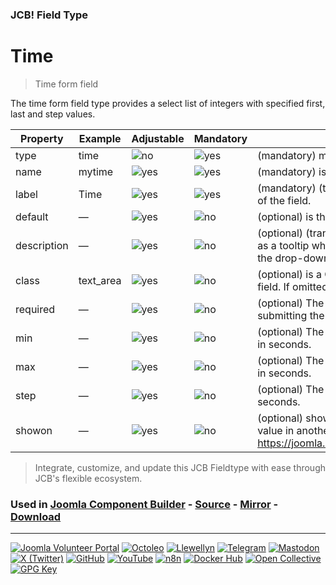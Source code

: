 ### JCB! Field Type
# Time

> Time form field

The time form field type provides a select list of integers with specified first, last and step values.

| Property | Example | Adjustable | Mandatory | Description |
|----------|---------|------------|-----------|-------------|
| type | time | ![no](https://img.shields.io/badge/no-blue?style=flat-square) | ![yes](https://img.shields.io/badge/yes-success?style=flat-square) | (mandatory) must be time. |
| name | mytime | ![yes](https://img.shields.io/badge/yes-success?style=flat-square) | ![yes](https://img.shields.io/badge/yes-success?style=flat-square) | (mandatory) is the unique name of the field. |
| label | Time | ![yes](https://img.shields.io/badge/yes-success?style=flat-square) | ![yes](https://img.shields.io/badge/yes-success?style=flat-square) | (mandatory) (translatable) is the descriptive title of the field. |
| default | — | ![yes](https://img.shields.io/badge/yes-success?style=flat-square) | ![no](https://img.shields.io/badge/no-blue?style=flat-square) | (optional) is the default value. |
| description | — | ![yes](https://img.shields.io/badge/yes-success?style=flat-square) | ![no](https://img.shields.io/badge/no-blue?style=flat-square) | (optional) (translatable) is text that will be shown as a tooltip when the user moves the mouse over the drop-down box. |
| class | text_area | ![yes](https://img.shields.io/badge/yes-success?style=flat-square) | ![no](https://img.shields.io/badge/no-blue?style=flat-square) | (optional) is a CSS class name for the HTML form field. If omitted this will default to 'text_area'. |
| required | — | ![yes](https://img.shields.io/badge/yes-success?style=flat-square) | ![no](https://img.shields.io/badge/no-blue?style=flat-square) | (optional) The field must be filled before submitting the form. |
| min | — | ![yes](https://img.shields.io/badge/yes-success?style=flat-square) | ![no](https://img.shields.io/badge/no-blue?style=flat-square) | (optional) The allowable minimal value of the field in seconds. |
| max | — | ![yes](https://img.shields.io/badge/yes-success?style=flat-square) | ![no](https://img.shields.io/badge/no-blue?style=flat-square) | (optional) The allowable maximal value of the field in seconds. |
| step | — | ![yes](https://img.shields.io/badge/yes-success?style=flat-square) | ![no](https://img.shields.io/badge/no-blue?style=flat-square) | (optional) The steps between different values in seconds. |
| showon | — | ![yes](https://img.shields.io/badge/yes-success?style=flat-square) | ![no](https://img.shields.io/badge/no-blue?style=flat-square) | (optional) show this field on the bases of the value in another field. https://joomla.stackexchange.com/a/17682/2166 |

> Integrate, customize, and update this JCB Fieldtype with ease through JCB's flexible ecosystem.

### Used in [Joomla Component Builder](https://www.joomlacomponentbuilder.com) - [Source](https://git.vdm.dev/joomla/Component-Builder) - [Mirror](https://github.com/vdm-io/Joomla-Component-Builder) - [Download](https://git.vdm.dev/joomla/pkg-component-builder/releases)

---
[![Joomla Volunteer Portal](https://img.shields.io/badge/-Joomla-gold?logo=joomla)](https://volunteers.joomla.org/joomlers/1396-llewellyn-van-der-merwe "Join Llewellyn on the Joomla Volunteer Portal: Shaping the Future Together!") [![Octoleo](https://img.shields.io/badge/-Octoleo-black?logo=linux)](https://git.vdm.dev/octoleo "--quiet") [![Llewellyn](https://img.shields.io/badge/-Llewellyn-ffffff?logo=gitea)](https://git.vdm.dev/Llewellyn "Collaborate and Innovate with Llewellyn on Git: Building a Better Code Future!") [![Telegram](https://img.shields.io/badge/-Telegram-blue?logo=telegram)](https://t.me/Joomla_component_builder "Join Llewellyn and the Community on Telegram: Building Joomla Components Together!") [![Mastodon](https://img.shields.io/badge/-Mastodon-9e9eec?logo=mastodon)](https://joomla.social/@llewellyn "Connect and Engage with Llewellyn on Joomla Social: Empowering Communities, One Post at a Time!") [![X (Twitter)](https://img.shields.io/badge/-X-black?logo=x)](https://x.com/llewellynvdm "Join the Conversation with Llewellyn on X: Where Ideas Take Flight!") [![GitHub](https://img.shields.io/badge/-GitHub-181717?logo=github)](https://github.com/Llewellynvdm "Build, Innovate, and Thrive with Llewellyn on GitHub: Turning Ideas into Impact!") [![YouTube](https://img.shields.io/badge/-YouTube-ff0000?logo=youtube)](https://www.youtube.com/@OctoYou "Explore, Learn, and Create with Llewellyn on YouTube: Your Gateway to Inspiration!") [![n8n](https://img.shields.io/badge/-n8n-black?logo=n8n)](https://n8n.io/creators/octoleo "Effortless Automation and Impactful Workflows with Llewellyn on n8n!") [![Docker Hub](https://img.shields.io/badge/-Docker-grey?logo=docker)](https://hub.docker.com/u/llewellyn "Llewellyn on Docker: Containerize Your Creativity!") [![Open Collective](https://img.shields.io/badge/-Donate-green?logo=opencollective)](https://opencollective.com/joomla-component-builder "Donate towards JCB: Help Llewellyn financially so he can continue developing this great tool!") [![GPG Key](https://img.shields.io/badge/-GPG-blue?logo=gnupg)](https://git.vdm.dev/Llewellyn/gpg "Unlock Trust and Security with Llewellyn's GPG Key: Your Gateway to Verified Connections!")
